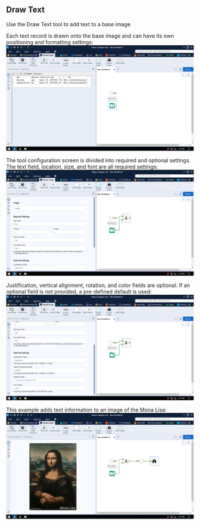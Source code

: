 ## Draw Text

Use the Draw Text tool to add text to a base image

Each text record is drawn onto the base image and can have its own positioning and formatting settings:
![](files/draw_text_1.png)

The tool configuration screen is divided into required and optional settings. The text field, location, size, and font are all required settings:
![](files/draw_text_2.png)

Justification, vertical alignment, rotation, and color fields are optional. If an optional field is not provided, a pre-defined default is used:
![](files/draw_text_3.png)

This example adds text information to an image of the Mona Lisa:
![](files/draw_text_4.png)